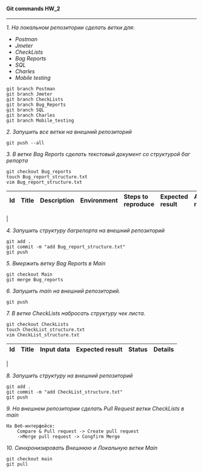 #### Git commands HW_2
***
_1. На локальном репозитории сделать ветки для:_
- _Postman_
- _Jmeter_
- _CheckLists_
- _Bag Reports_
- _SQL_
- _Charles_
- _Mobile testing_
```
git branch Postman
git branch Jmeter
git branch CheckLists
git branch Bug_Reports
git branch SQL
git branch Charles
git branch Mobile_testing
```
_2. Запушить все ветки на внешний репозиторий_
```
git push --all
```
_3. В ветке Bag Reports сделать текстовый документ со структурой баг репорта_
```
git checkout Bug_reports
touch Bug_report_structure.txt
vim Bug_report_structure.txt
```
 Id | Title | Description | Environment | Steps to reproduce | Expected result | Actual result | Severity | Priority | Attachments
:---|:------|:------------|:------------|:-------------------|:----------------|:--------------|:---------|:---------| :--------                            
 |  

_4. Запушить структуру багрепорта на внешний репозиторий_
```
git add .
git commit -m "add Bug_report_structure.txt"
git push
```
_5. Вмержить ветку Bag Reports в Main_
```
git checkout Main
git merge Bug_reports
```
_6. Запушить main на внешний репозиторий._
```
git push
```
_7. В ветке CheckLists набросать структуру чек листа._
```
git checkout CheckLists
touch CheckList_structure.txt
vim CheckList_structure.txt
```
 Id | Title | Input data | Expected result | Status | Details
:---|:------|:-----------|:----------------|:-------|--------
 |   


_8. Запушить структуру на внешний репозиторий_
```
git add .
git commit -m "add CheckList_structure.txt"
git push
```
_9. На внешнем репозитории сделать Pull Request ветки CheckLists в main_
```
На Веб-интерфейсе:
	Compare & Pull request -> Create pull request
	->Merge pull request -> Congfirm Merge
```

_10. Синхронизировать Внешнюю и Локальную ветки Main_
```
git checkout main
git pull
```